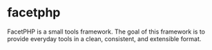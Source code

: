facetphp
========

FacetPHP is a small tools framework. The goal of this framework is to provide everyday tools in a clean, consistent, and extensible format.
